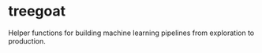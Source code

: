 # treegoat
Helper functions for building machine learning pipelines from exploration to production.
